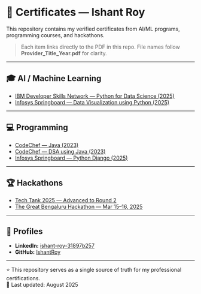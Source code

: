 # 📜 Certificates — Ishant Roy

This repository contains my verified certificates from AI/ML programs, programming courses, and hackathons.

> Each item links directly to the PDF in this repo. File names follow **Provider_Title_Year.pdf** for clarity.

---

## 🎓 AI / Machine Learning
- [IBM Developer Skills Network — Python for Data Science (2025)](AI-ML/IBM_Python_for_Data_Science_2025.pdf)
- [Infosys Springboard — Data Visualization using Python (2025)](AI-ML/Infosys_Data_Visualization_Using_Python_2025.pdf)

---

## 💻 Programming
- [CodeChef — Java (2023)](Programming/CodeChef_Java_2023.pdf)
- [CodeChef — DSA using Java (2023)](Programming/CodeChef_DSA_Using_Java_2023.pdf)
- [Infosys Springboard — Python Django (2025)](Programming/Infosys_Python_Django_2025.pdf)

---

## 🏆 Hackathons
- [Tech Tank 2025 — Advanced to Round 2](Hackathons/RVCE_Tech_Tank_2025.pdf)
- [The Great Bengaluru Hackathon — Mar 15–16, 2025](Hackathons/Great_Bengaluru_Hackathon_2025.pdf)

---

## 🔗 Profiles
- **LinkedIn:** [ishant-roy-31897b257](https://www.linkedin.com/in/ishant-roy-31897b257)  
- **GitHub:** [IshantRoy](https://github.com/IshantRoy)

---

⭐ This repository serves as a single source of truth for my professional certifications.  
📅 Last updated: August 2025
